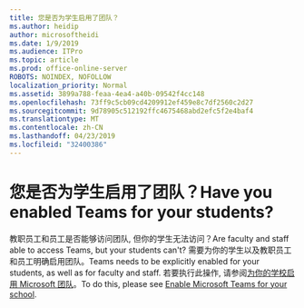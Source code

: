 ```yaml
---
title: 您是否为学生启用了团队？
ms.author: heidip
author: microsoftheidi
ms.date: 1/9/2019
ms.audience: ITPro
ms.topic: article
ms.prod: office-online-server
ROBOTS: NOINDEX, NOFOLLOW
localization_priority: Normal
ms.assetid: 3899a788-feaa-4ea4-a40b-09542f4cc148
ms.openlocfilehash: 73ff9c5cb09cd4209912ef459e8c7df2560c2d27
ms.sourcegitcommit: 9d78905c512192ffc4675468abd2efc5f2e4baf4
ms.translationtype: MT
ms.contentlocale: zh-CN
ms.lasthandoff: 04/23/2019
ms.locfileid: "32400386"
---
```

# <a name="have-you-enabled-teams-for-your-students"></a><span data-ttu-id="1d79e-102">您是否为学生启用了团队？</span><span class="sxs-lookup"><span data-stu-id="1d79e-102">Have you enabled Teams for your students?</span></span>


<span data-ttu-id="1d79e-103">教职员工和员工是否能够访问团队, 但你的学生无法访问？</span><span class="sxs-lookup"><span data-stu-id="1d79e-103">Are faculty and staff able to access Teams, but your students can't?</span></span> <span data-ttu-id="1d79e-104">需要为你的学生以及教职员工和员工明确启用团队。</span><span class="sxs-lookup"><span data-stu-id="1d79e-104">Teams needs to be explicitly enabled for your students, as well as for faculty and staff.</span></span> <span data-ttu-id="1d79e-105">若要执行此操作, 请参阅[为你的学校启用 Microsoft 团队](https://docs.microsoft.com/education/get-started/enable-microsoft-teams)。</span><span class="sxs-lookup"><span data-stu-id="1d79e-105">To do this, please see [Enable Microsoft Teams for your school](https://docs.microsoft.com/education/get-started/enable-microsoft-teams).</span></span>
  

